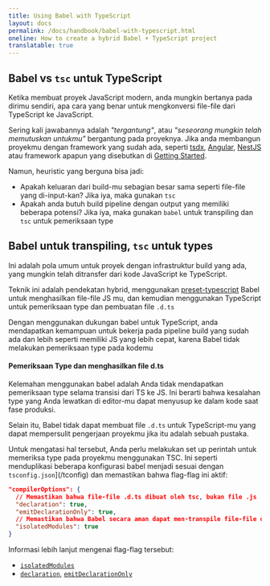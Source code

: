 ```yaml
---
title: Using Babel with TypeScript
layout: docs
permalink: /docs/handbook/babel-with-typescript.html
oneline: How to create a hybrid Babel + TypeScript project
translatable: true
---
```


## Babel vs `tsc` untuk TypeScript

Ketika membuat proyek JavaScript modern, anda mungkin bertanya pada dirimu sendiri, apa cara yang benar untuk mengkonversi file-file dari TypeScript ke JavaScript.

Sering kali jawabannya adalah _"tergantung"_, atau _"seseorang mungkin telah memutuskan untukmu"_ bergantung pada proyeknya. Jika anda membangun proyekmu dengan framework yang sudah ada, seperti [tsdx](https://tsdx.io), [Angular](https://angular.io/), [NestJS](https://nestjs.com/) atau framework apapun yang disebutkan di [Getting Started](/docs/home).

Namun, heuristic yang berguna bisa jadi:

- Apakah keluaran dari build-mu sebagian besar sama seperti file-file yang di-input-kan? Jika iya, maka gunakan `tsc`
- Apakah anda butuh build pipeline dengan output yang memiliki beberapa potensi? Jika iya, maka gunakan `babel` untuk transpiling dan `tsc` untuk pemeriksaan type

## Babel untuk transpiling, `tsc` untuk types

Ini adalah pola umum untuk proyek dengan infrastruktur build yang ada, yang mungkin telah ditransfer dari kode JavaScript ke TypeScript.

Teknik ini adalah pendekatan hybrid, menggunakan [preset-typescript](https://babeljs.io/docs/en/babel-preset-typescript) Babel untuk menghasilkan file-file JS mu, dan kemudian menggunakan TypeScript untuk pemeriksaan type dan pembuatan file `.d.ts`

Dengan menggunakan dukungan babel untuk TypeScript, anda mendapatkan kemampuan untuk bekerja pada pipeline build yang sudah ada dan lebih seperti memiliki JS yang lebih cepat, karena Babel tidak melakukan pemeriksaan type pada kodemu

#### Pemeriksaan Type dan menghasilkan file d.ts

Kelemahan menggunakan babel adalah Anda tidak mendapatkan pemeriksaan type selama transisi dari TS ke JS. Ini berarti bahwa kesalahan type yang Anda lewatkan di editor-mu dapat menyusup ke dalam kode saat fase produksi.

Selain itu, Babel tidak dapat membuat file `.d.ts` untuk TypeScript-mu yang dapat mempersulit pengerjaan proyekmu jika itu adalah sebuah pustaka.

Untuk mengatasi hal tersebut, Anda perlu melakukan set up perintah untuk memeriksa type pada proyekmu menggunakan TSC. Ini seperti menduplikasi beberapa konfigurasi babel menjadi sesuai dengan `tsconfig.json`](/tconfig) dan memastikan bahwa flag-flag ini aktif:

```json tsconfig
"compilerOptions": {
  // Memastikan bahwa file-file .d.ts dibuat oleh tsc, bukan file .js
  "declaration": true,
  "emitDeclarationOnly": true,
  // Memastikan bahwa Babel secara aman dapat men-transpile file-file di proyek TypeScript
  "isolatedModules": true
}
```

Informasi lebih lanjut mengenai flag-flag tersebut:

- [`isolatedModules`](/tsconfig#isolatedModules)
- [`declaration`](/tsconfig#declaration), [`emitDeclarationOnly`](/tsconfig#emitDeclarationOnly)
